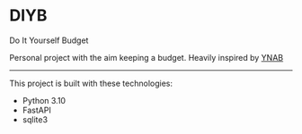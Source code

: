 # DIYB
Do It Yourself Budget

Personal project with the aim keeping a budget. Heavily inspired by [YNAB](www.ynab.com)

--------
This project is built with these technologies:
+ Python 3.10
+ FastAPI
+ sqlite3